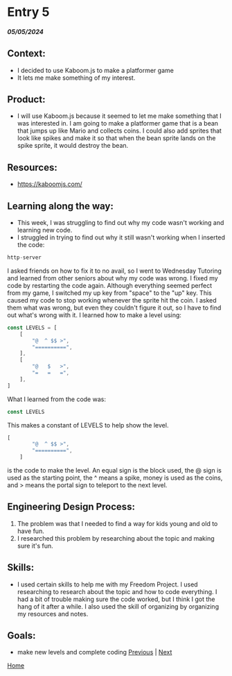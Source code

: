 # Entry 5
##### 05/05/2024
## Context:
* I decided to use Kaboom.js to make a platformer game
* It lets me make something of my interest.

## Product:
* I will use Kaboom.js because it seemed to let me make something that I was interested in. I am going to make a platformer game that is a bean that jumps up like Mario and collects coins. I could also add sprites that look like spikes and make it so that when the bean sprite lands on the spike sprite, it would destroy the bean.

## Resources:
* https://kaboomjs.com/

## Learning along the way:
* This week, I was struggling to find out why my code wasn't working and learning new code.
* I struggled in trying to find out why it still wasn't working when I inserted the code:

```js
http-server
```

I asked friends on how to fix it to no avail, so I went to Wednesday Tutoring and learned from other seniors about why my code was wrong. I fixed my code by restarting the code again. Although everything seemed perfect from my game, I switched my up key from "space" to the "up" key. This caused my code to stop working whenever the sprite hit the coin. I asked them what was wrong, but even they couldn't figure it out, so I have to find out what's wrong with it. I learned how to make a level using:

```js
const LEVELS = [
	[
		"@  ^ $$ >",
		"==========",
	],
	[
		"@   $   >",
		"=   =   =",
	],
]
```
What I learned from the code was:
```js
const LEVELS
```
This makes a constant of LEVELS to help show the level.

```js
[
		"@  ^ $$ >",
		"==========",
	]
```
is the code to make the level. An equal sign is the block used, the @ sign is used as the starting point, the ^ means a spike, money is used as the coins, and > means the portal sign to teleport to the next level.
## Engineering Design Process:
1) The problem was that I needed to find a way for kids young and old to have fun.
2) I researched this problem by researching about the topic and making sure it's fun.

## Skills:
* I used certain skills to help me with my Freedom Project. I used researching to research about the topic and how to code everything. I had a bit of trouble making sure the code worked, but I think I got the hang of it after a while. I also used the skill of organizing by organizing my resources and notes.

## Goals:
* make new levels and complete coding
[Previous](entry04.md) | [Next](entry06.md)

[Home](../README.md)